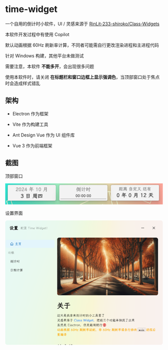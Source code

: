 # time-widget

一个自用的倒计时小软件，UI / 灵感来源于 [RinLit-233-shiroko/Class-Widgets][1]

本软件开发过程中有使用 Copilot

默认动画根据 60Hz 刷新率计算，不同者可能需自行更改渲染进程和主进程代码

针对 Windows 构建，其他平台未做测试

需要注意，本软件 **不能多开**，会出现很多问题

使用本软件时，请关闭 **在标题栏和窗口边框上显示强调色**，当顶部窗口处于焦点时会造成样式错乱

## 架构

- Electron 作为框架

- Vite 作为构建工具

- Ant Design Vue 作为 UI 组件库

- Vue 3 作为前端框架

## 截图

顶部窗口

![](./image/main.png)

设置界面

![](./image/settings.png)

[1]: https://github.com/RinLit-233-shiroko/Class-Widgets
